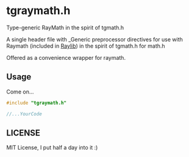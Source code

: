 # tgraymath.h
Type-generic RayMath in the spirit of tgmath.h

A single header file with _Generic preprocessor directives for use with Raymath (included in [Raylib](https://github.com/raysan5/raylib)) in the spirit of tgmath.h for math.h

Offered as a convenience wrapper for raymath.

## Usage
Come on...
```c
#include "tgraymath.h"

//...YourCode
```

## LICENSE
MIT License, I put half a day into it :)
